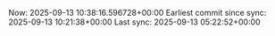 Now: 2025-09-13 10:38:16.596728+00:00 Earliest commit since sync: 2025-09-13 10:21:38+00:00 Last sync: 2025-09-13 05:22:52+00:00
